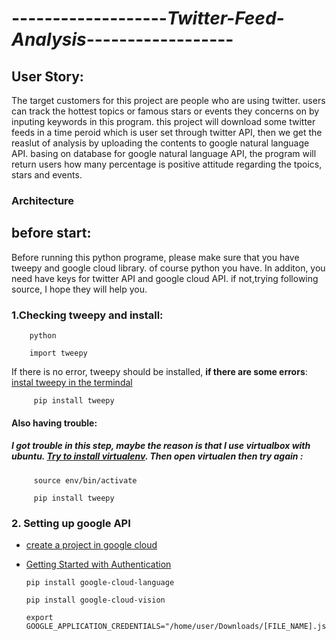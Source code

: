 

#  -------------------***Twitter-Feed-Analysis***------------------


## User Story:
   The target customers for this project are people who are using twitter. users can track the hottest topics or famous stars  or events they concerns on by inputing keywords in this program. this project will download some twitter feeds in a time peroid which is user set through twitter API, then we get the reaslut of analysis by uploading the contents to google natural language API. basing on database for google natural language API, the program will return users how many percentage is positive attitude regarding the tpoics, stars and events. 
   
 ###  Architecture
 

## before start:
   Before running this python programe, please make sure that you have tweepy and google cloud library. of course python you have. In additon, you need have keys for twitter API and google cloud API. if not,trying following source, I hope they will help you.
   
   
 ### 1.Checking tweepy and install: 
  
        python
        
        import tweepy
     
   If there is no error, tweepy should be installed,
          **if there are some errors**: 
             [instal tweepy in the termindal](https://pypi.org/project/tweepy/#history)
                
         pip install tweepy
                
   ####   **Also having trouble**:
   ##### I got trouble in this step, maybe the reason is that I use virtualbox with ubuntu. [Try to install virtualenv](https://cloud.google.com/python/setup). Then open virtualen then try again :
                    
         source env/bin/activate
                    
         pip install tweepy  
         
 ###  2. Setting up google API
 
   
   -  [create a project in google cloud](https://cloud.google.com/resource-manager/docs/creating-managing-projects)                                                                                                                   
   -  [Getting Started with Authentication](https://cloud.google.com/docs/authentication/getting-started)
           
          pip install google-cloud-language
           
          pip install google-cloud-vision
          
          export GOOGLE_APPLICATION_CREDENTIALS="/home/user/Downloads/[FILE_NAME].json"
          

            
       
